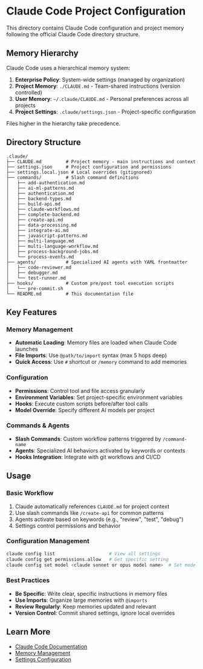 # Claude Code Project Configuration

This directory contains Claude Code configuration and project memory following the official Claude Code directory structure.

## Memory Hierarchy

Claude Code uses a hierarchical memory system:

1. **Enterprise Policy**: System-wide settings (managed by organization)
2. **Project Memory**: `./CLAUDE.md` - Team-shared instructions (version controlled)
3. **User Memory**: `~/.claude/CLAUDE.md` - Personal preferences across all projects
4. **Project Settings**: `.claude/settings.json` - Project-specific configuration

Files higher in the hierarchy take precedence.

## Directory Structure

```
.claude/
├── CLAUDE.md         # Project memory - main instructions and context
├── settings.json     # Project configuration and permissions
├── settings.local.json # Local overrides (gitignored)
├── commands/         # Slash command definitions
│   ├── add-authentication.md
│   ├── ai-ml-patterns.md
│   ├── authentication.md
│   ├── backend-types.md
│   ├── build-api.md
│   ├── claude-workflows.md
│   ├── complete-backend.md
│   ├── create-api.md
│   ├── data-processing.md
│   ├── integrate-ai.md
│   ├── javascript-patterns.md
│   ├── multi-language.md
│   ├── multi-language-workflow.md
│   ├── process-background-jobs.md
│   └── process-events.md
├── agents/           # Specialized AI agents with YAML frontmatter
│   ├── code-reviewer.md
│   ├── debugger.md
│   └── test-runner.md
├── hooks/            # Custom pre/post tool execution scripts
│   └── pre-commit.sh
└── README.md         # This documentation file
```

## Key Features

### Memory Management

- **Automatic Loading**: Memory files are loaded when Claude Code launches
- **File Imports**: Use `@path/to/import` syntax (max 5 hops deep)
- **Quick Access**: Use `#` shortcut or `/memory` command to add memories

### Configuration

- **Permissions**: Control tool and file access granularly
- **Environment Variables**: Set project-specific environment variables
- **Hooks**: Execute custom scripts before/after tool calls
- **Model Override**: Specify different AI models per project

### Commands & Agents

- **Slash Commands**: Custom workflow patterns triggered by `/command-name`
- **Agents**: Specialized AI behaviors activated by keywords or contexts
- **Hooks Integration**: Integrate with git workflows and CI/CD

## Usage

### Basic Workflow

1. Claude automatically references `CLAUDE.md` for project context
2. Use slash commands like `/create-api` for common patterns
3. Agents activate based on keywords (e.g., "review", "test", "debug")
4. Settings control permissions and behavior

### Configuration Management

```bash
claude config list                    # View all settings
claude config get permissions.allow   # Get specific setting
claude config set model <claude sonnet or opus model name>  # Set model
```

### Best Practices

- **Be Specific**: Write clear, specific instructions in memory files
- **Use Imports**: Organize large memories with `@imports`
- **Review Regularly**: Keep memories updated and relevant
- **Version Control**: Commit shared settings, ignore local overrides

## Learn More

- [Claude Code Documentation](https://docs.anthropic.com/en/docs/claude-code)
- [Memory Management](https://docs.anthropic.com/en/docs/claude-code/memory)
- [Settings Configuration](https://docs.anthropic.com/en/docs/claude-code/settings)
